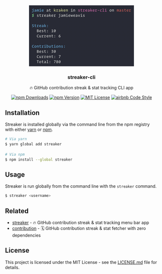 <p align="center"><img src="screenshot.png" alt="Screenshot" width=346></p>
<h3 align="center">streaker-cli</h3>
<p align="center">🔥 GitHub contribution streak & stat tracking CLI app</p>
<p align="center">
    <a href="https://npmjs.com/package/streaker"><img src="https://img.shields.io/npm/dt/streaker.svg" alt="npm Downloads"></a>
    <a href="https://npmjs.com/package/streaker"><img src="https://img.shields.io/npm/v/streaker.svg" alt="npm Version"></a>
    <a href="https://github.com/jamieweavis/streaker-cli/blob/master/LICENSE.md"><img src="https://img.shields.io/badge/license-MIT-blue.svg" alt="MIT License"></a>
    <a href="https://github.com/airbnb/javascript"><img src="https://img.shields.io/badge/codestyle-airbnb-fd5c63.svg" alt="airbnb Code Style"></a>
</p>

## Installation

Streaker is installed globally via the command line from the npm registry with either [yarn](https://github.com/yarnpkg/yarn) or [npm](https://github.com/npm/npm).

```sh
# Via yarn
$ yarn global add streaker

# Via npm
$ npm install --global streaker
```

## Usage

Streaker is run globally from the command line with the `streaker` command.

```sh
$ streaker <username>
```

## Related

- [streaker](https://github.com/jamieweavis/streaker) - 🔥 GitHub contribution streak & stat tracking menu bar app
- [contribution](https://github.com/jamieweavis/contribution) - 🗓 GitHub contribution streak & stat fetcher with zero dependencies

## License

This project is licensed under the MIT License - see the [LICENSE.md](LICENSE.md) file for details.
